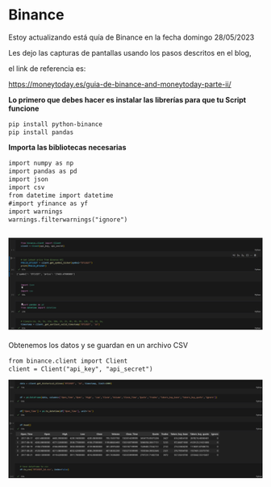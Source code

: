 # Binance
Estoy actualizando está quía de Binance en la fecha domingo 28/05/2023

Les dejo las capturas de pantallas usando los pasos descritos en el blog, 

el link de referencia es: 

https://moneytoday.es/guia-de-binance-and-moneytoday-parte-ii/

**Lo primero que debes hacer es instalar las librerías para que tu Script funcione**

```
pip install python-binance
pip install pandas
```
**Importa las bibliotecas necesarias**

```
import numpy as np
import pandas as pd
import json
import csv
from datetime import datetime
#import yfinance as yf
import warnings
warnings.filterwarnings("ignore")
```
![Aquí la descripción de la imagen por si no carga](https://github.com/JMoneytoday/Binance/blob/main/2023-05-28.png)
--
Obtenemos los datos y se guardan en un archivo CSV
```
from binance.client import Client
client = Client("api_key", "api_secret")
```
![Aquí la descripción de la imagen por si no carga](https://github.com/JMoneytoday/Binance/blob/main/2023-05-28%20(1).png)


